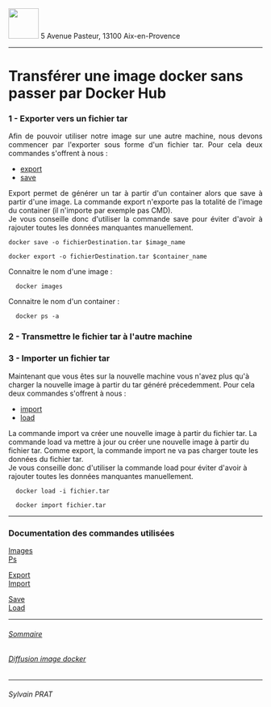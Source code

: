 <img style="height: 60px;" src="http://www.lpl-aix.fr/wp-content/uploads/2018/04/LPL_240_180.jpg" />  
5 Avenue Pasteur, 13100 Aix-en-Provence

***

# Transférer une image docker sans passer par Docker Hub

### 1 - Exporter vers un fichier tar
<p style='text-align: justify'>
Afin de pouvoir utiliser notre image sur une autre machine, nous devons commencer par l'exporter sous forme d'un fichier tar. Pour cela deux commandes s'offrent à nous :   
</p>

- [export](https://docs.docker.com/engine/reference/commandline/export/)
- [save](https://docs.docker.com/engine/reference/commandline/save/)

<p style='text-align: justify'>
Export permet de générer un tar à partir d'un container alors que save à partir d'une image. La commande export n'exporte pas la totalité de l'image du container (il n'importe par exemple pas CMD). <br> Je vous conseille donc d'utiliser la commande save pour éviter d'avoir à rajouter toutes les données manquantes manuellement.
<br>
</p>



``` shell
docker save -o fichierDestination.tar $image_name
```
``` shell
docker export -o fichierDestination.tar $container_name
```

<p style='text-align: justify'>
Connaitre le nom d'une image :
</p>

``` shell
  docker images
```

<p style='text-align: justify'>
Connaitre le nom d'un container :
</p>

``` shell
  docker ps -a
```

### 2 - Transmettre le fichier tar à l'autre machine


### 3 - Importer un fichier tar
<p style='text-align: justify'>

Maintenant que vous êtes sur la nouvelle machine vous n'avez plus qu'à charger la nouvelle image à partir du tar généré précedemment. Pour cela deux commandes s'offrent à nous :

- [import](https://docs.docker.com/engine/reference/commandline/import/)
- [load](https://docs.docker.com/engine/reference/commandline/load/)

La commande import va créer une nouvelle image à partir du fichier tar.
La commande load va mettre à jour ou créer une nouvelle image à partir du fichier tar. Comme export, la commande import ne va pas charger toute les données du fichier tar.<br>
Je vous conseille donc d'utiliser la commande load pour éviter d'avoir à rajouter toutes les données manquantes manuellement.
</p>

``` shell
  docker load -i fichier.tar
```

``` shell
  docker import fichier.tar
```


---
### Documentation des commandes utilisées

<a href="https://docs.docker.com/engine/reference/commandline/images/"> Images</a><br>
<a href="https://docs.docker.com/engine/reference/commandline/ps/"> Ps</a>


<a href="https://docs.docker.com/engine/reference/commandline/export/"> Export</a><br>
<a href="https://docs.docker.com/engine/reference/commandline/import/"> Import</a>

<a href="https://docs.docker.com/engine/reference/commandline/save/"> Save</a> <br>
<a href="https://docs.docker.com/engine/reference/commandline/load/"> Load</a>

---

###### <a href="https://github.com/sylvain-prat/DocDocker/blob/master/README.md">Sommaire</a>
###### <a href="https://github.com/sylvain-prat/DocDocker/blob/master/Diffusion_Image_Docker/Diffusion_Image_Docker.md">Diffusion image docker</a>

---
###### Sylvain PRAT
